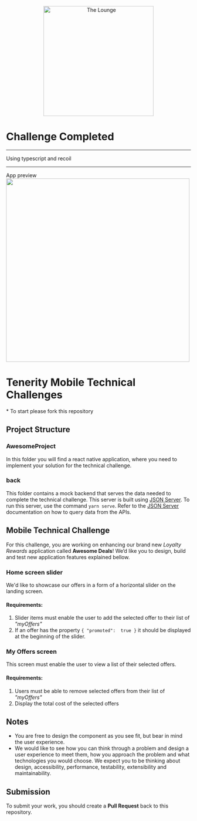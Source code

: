 <div
  align="center" 
>
	<img
		width="300"
		alt="The Lounge"
		src="./assets/tenerity-logo.png"
  >
</div>

<h1>Challenge Completed</h1>
	<hr/>
	<div>Using typescript and recoil </div>
	<hr/>
	<div>App preview</div>
	<img src="https://user-images.githubusercontent.com/39961439/159437543-265ae541-64be-499a-bc8a-c5d1150d2c59.gif"
  	height="500px"/>

# Tenerity Mobile Technical Challenges
\* To start please fork this repository

## Project Structure

### AwesomeProject
In this folder you will find a react native application, where you need to implement your solution for the technical challenge.

### back
This folder contains a mock backend that serves the data needed to complete the technical challenge. This server is built using [JSON Server](https://github.com/typicode/json-server). To run this server, use the command `yarn serve`.
Refer to the [JSON Server](https://github.com/typicode/json-server) documentation on how to query data from the APIs.


## Mobile Technical Challenge

For this challenge, you are working on enhancing our brand new _Loyalty Rewards_ application called **Awesome Deals**!  We’d like you to design, build and test new application features explained bellow.

### Home screen slider
We'd like to showcase our offers in a form of a horizontal slider on the landing screen.  

#### Requirements:
1. Slider items must enable the user to add the selected offer to their list of _"myOffers"_
2. If an offer has the property `{ "promoted":  true }` it should be displayed at the beginning of the slider.

### My Offers screen
This screen must enable the user to view a list of their selected offers.

#### Requirements:
1. Users must be able to remove selected offers from their list of _"myOffers"_
2. Display the total cost of the selected offers


## Notes

 * You are free to design the component as you see fit, but bear in mind the user experience. 
 * We would like to see how you can think through a problem and design a user experience to meet them, how you approach the problem and what technologies you would choose. We expect you to be thinking about design, accessibility, performance, testability, extensibility and maintainability.
    
## Submission 

To submit your work, you should create a **Pull Request** back to this repository.
